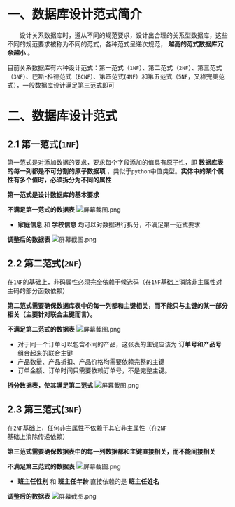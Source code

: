 # 一、数据库设计范式简介
&emsp;&emsp;设计关系数据库时，遵从不同的规范要求，设计出合理的关系型数据库，这些不同的规范要求被称为不同的范式，各种范式呈递次规范， **越高的范式数据库冗余越小** 。

目前关系数据库有六种设计范式：第一范式（`1NF`）、第二范式（`2NF`）、第三范式（`3NF`）、巴斯-科德范式（`BCNF`）、第四范式(`4NF`）和第五范式（`5NF`，又称完美范式），一般数据库设计满足第三范式即可



# 二、数据库设计范式

## 2.1 第一范式(`1NF`)
第一范式是对添加数据的要求，要求每个字段添加的值具有原子性，即 **数据库表的每一列都是不可分割的原子数据项** ，类似于`python`中值类型。**实体中的某个属性有多个值时，必须拆分为不同的属性**

**第一范式是设计数据库的基本要求**

**不满足第一范式的数据表**
![](https://images.gitee.com/uploads/images/2020/1213/114147_09194e68_7841459.png "屏幕截图.png")
*  **家庭信息** 和 **学校信息** 均可以对数据进行拆分，不满足第一范式要求

**调整后的数据表**
![](https://images.gitee.com/uploads/images/2020/1213/114308_081eb6f2_7841459.png "屏幕截图.png")


## 2.2 第二范式(`2NF`)
在`1NF`的基础上，非码属性必须完全依赖于候选码（在`1NF`基础上消除非主属性对主码的部分函数依赖）

**第二范式需要确保数据库表中的每一列都和主键相关，而不能只与主键的某一部分相关（主要针对联合主键而言）。**

**不满足第二范式的数据表**
![](https://images.gitee.com/uploads/images/2020/1213/113444_bac94ff1_7841459.png "屏幕截图.png")
* 对于同一个订单可以包含不同的产品，这张表的主键应该为 **订单号和产品号** 组合起来的联合主键
* 产品数量、产品折扣、产品价格均需要依赖完整的主键
* 订单金额、订单时间只需要依赖订单号，不是完整主键。

**拆分数据表，使其满足第二范式**
![](https://images.gitee.com/uploads/images/2020/1213/113508_62c9c18a_7841459.png "屏幕截图.png")

## 2.3 第三范式(`3NF`)
在`2NF`基础上，任何非主属性不依赖于其它非主属性（在`2NF`基础上消除传递依赖）

**第三范式需要确保数据表中的每一列数据都和主键直接相关，而不能间接相关** 

**不满足第三范式的数据表**
![](https://images.gitee.com/uploads/images/2020/1213/114528_38e66093_7841459.png "屏幕截图.png")
*  **班主任性别**  和  **班主任年龄**  直接依赖的是  **班主任姓名** 

**调整后的数据表**
![](https://images.gitee.com/uploads/images/2020/1213/114647_6b66521c_7841459.png "屏幕截图.png")